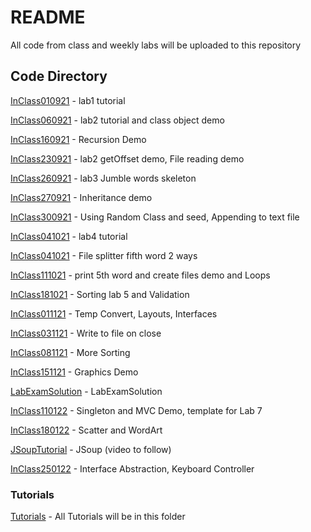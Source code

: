 # README #

All code from class and weekly labs will be uploaded to this repository

## Code Directory 
[InClass010921](InClass010921)  - lab1 tutorial

[InClass060921](InClass060921)  - lab2 tutorial and class object demo

[InClass160921](InClass160921)  - Recursion Demo

[InClass230921](InClass230921)  - lab2 getOffset demo, File reading demo

[InClass260921](InClass260921)  - lab3 Jumble words skeleton

[InClass270921](InClass270921)  - Inheritance demo

[InClass300921](InClass300921)  - Using Random Class and seed, Appending to text file

[InClass041021](InClass041021)  - lab4 tutorial

[InClass041021](InClass041021)  - File splitter fifth word 2 ways

[InClass111021](InClass111021)  - print 5th word and create files demo and Loops

[InClass181021](InClass181021)  - Sorting lab 5 and Validation

[InClass011121](InClass011121)  - Temp Convert, Layouts, Interfaces

[InClass031121](InClass031121)  - Write to file on close

[InClass081121](InClass081121)  - More Sorting

[InClass151121](InClass151121)  - Graphics Demo

[LabExamSolution](LabExamSolution) - LabExamSolution

[InClass110122](InClass110122)  - Singleton and MVC Demo, template for Lab 7

[InClass180122](InClass180122)  - Scatter and WordArt

[JSoupTutorial](JSoupTutorial) - JSoup (video to follow)

[InClass250122](InClass250122) - Interface Abstraction, Keyboard Controller



### Tutorials
[Tutorials](Tutorials) - All Tutorials will be in this folder